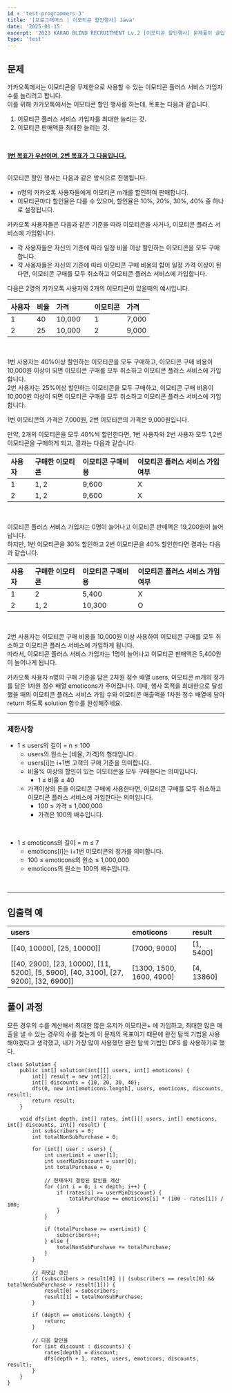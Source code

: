 ```yaml
---
id : 'test-programmers-3'
title: '[프로그래머스 | 이모티콘 할인행사] Java'
date: '2025-01-15'
excerpt: '2023 KAKAO BLIND RECRUITMENT Lv.2 [이모티콘 할인행사] 문제풀이 글입니다. 아직 푸는중임'
type: 'test'
---
```


## 문제

카카오톡에서는 이모티콘을 무제한으로 사용할 수 있는 이모티콘 플러스 서비스 가입자 수를 늘리려고 합니다.<br>
이를 위해 카카오톡에서는 이모티콘 할인 행사를 하는데, 목표는 다음과 같습니다.<br>

1. 이모티콘 플러스 서비스 가입자를 최대한 늘리는 것.
2. 이모티콘 판매액을 최대한 늘리는 것.
<br>

<u>**1번 목표가 우선이며, 2번 목표가 그 다음입니다.**</u><br><br>

이모티콘 할인 행사는 다음과 같은 방식으로 진행됩니다.
* n명의 카카오톡 사용자들에게 이모티콘 m개를 할인하여 판매합니다.
* 이모티콘마다 할인율은 다를 수 있으며, 할인율은 10%, 20%, 30%, 40% 중 하나로 설정됩니다.<br>

카카오톡 사용자들은 다음과 같은 기준을 따라 이모티콘을 사거나, 이모티콘 플러스 서비스에 가입합니다.
* 각 사용자들은 자신의 기준에 따라 일정 비율 이상 할인하는 이모티콘을 모두 구매합니다.
* 각 사용자들은 자신의 기준에 따라 이모티콘 구매 비용의 합이 일정 가격 이상이 된다면, 이모티콘 구매를 모두 취소하고 이모티콘 플러스 서비스에 가입합니다.<br>

다음은 2명의 카카오톡 사용자와 2개의 이모티콘이 있을때의 예시입니다.<br>

|사용자|비율|가격||이모티콘|가격|
|:-|:-|:-|:-:|:-|:-|
|1|40|10,000||1|7,000|
|2|25|10,000||2|9,000|

<br>

1번 사용자는 40%이상 할인하는 이모티콘을 모두 구매하고, 이모티콘 구매 비용이 10,000원 이상이 되면 이모티콘 구매를 모두 취소하고 이모티콘 플러스 서비스에 가입합니다.<br>
2번 사용자는 25%이상 할인하는 이모티콘을 모두 구매하고, 이모티콘 구매 비용이 10,000원 이상이 되면 이모티콘 구매를 모두 취소하고 이모티콘 플러스 서비스에 가입합니다.<br>

1번 이모티콘의 가격은 7,000원, 2번 이모티콘의 가격은 9,000원입니다.<br>

만약, 2개의 이모티콘을 모두 40%씩 할인한다면, 1번 사용자와 2번 사용자 모두 1,2번 이모티콘을 구매하게 되고, 결과는 다음과 같습니다.<br>

|사용자|구매한 이모티콘|이모티콘 구매비용|이모티콘 플러스 서비스 가입 여부|
|:-|:-|:-|:-|
|1|1, 2|9,600|X|
|2|1, 2|9,600|X|

<br>

이모티콘 플러스 서비스 가입자는 0명이 늘어나고 이모티콘 판매액은 19,200원이 늘어납니다.<br>
하지만, 1번 이모티콘을 30% 할인하고 2번 이모티콘을 40% 할인한다면 결과는 다음과 같습니다.<br>

|사용자|구매한 이모티콘|이모티콘 구매비용|이모티콘 플러스 서비스 가입 여부|
|:-|:-|:-|:-|
|1|2|5,400|X|
|2|1, 2|10,300|O|

<br>

2번 사용자는 이모티콘 구매 비용을 10,000원 이상 사용하여 이모티콘 구매를 모두 취소하고 이모티콘 플러스 서비스에 가입하게 됩니다.<br>
따라서, 이모티콘 플러스 서비스 가입자는 1명이 늘어나고 이모티콘 판매액은 5,400원이 늘어나게 됩니다.<br>

카카오톡 사용자 n명의 구매 기준을 담은 2차원 정수 배열 users, 이모티콘 m개의 정가를 담은 1차원 정수 배열 emoticons가 주어집니다. 이때, 행사 목적을 최대한으로 달성했을 때의 이모티콘 플러스 서비스 가입 수와 이모티콘 매출액을 1차원 정수 배열에 담아 return 하도록 solution 함수를 완성해주세요.<br>

***

### 제한사항

* 1 ≤ users의 길이 = n ≤ 100
    * users의 원소는 [비율, 가격]의 형태입니다.
    * users[i]는 i+1번 고객의 구매 기준을 의미합니다.
    * 비율% 이상의 할인이 있는 이모티콘을 모두 구매한다는 의미입니다.
        * 1 ≤ 비율 ≤ 40
    * 가격이상의 돈을 이모티콘 구매에 사용한다면, 이모티콘 구매를 모두 취소하고 이모티콘 플러스 서비스에 가입한다는 의미입니다.
        * 100 ≤ 가격 ≤ 1,000,000
        * 가격은 100의 배수입니다.
<br>

* 1 ≤ emoticons의 길이 = m ≤ 7
    * emoticons[i]는 i+1번 이모티콘의 정가를 의미합니다.
    * 100 ≤ emoticons의 원소 ≤ 1,000,000
    * emoticons의 원소는 100의 배수입니다.
<br>

***

## 입출력 예

|users|emoticons|result|
|:-|:-|:-|
|\[[40, 10000], [25, 10000]]|[7000, 9000]|[1, 5400]|
|\[[40, 2900], [23, 10000], [11, 5200], [5, 5900], [40, 3100], [27, 9200], [32, 6900]]|[1300, 1500, 1600, 4900]|[4, 13860]|

## 풀이 과정

모든 경우의 수를 계산해서 최대한 많은 유저가 이모티콘+ 에 가입하고, 최대한 많은 매출을 낼 수 있는 경우의 수를 찾는게 이 문제의 목표이기 때문에 완전 탐색 기법을 사용해야겠다고 생각했고, 내가 가장 많이 사용했던 완전 탐색 기법인 DFS 를 사용하기로 했다.

~~~
class Solution {
    public int[] solution(int[][] users, int[] emoticons) {
        int[] result = new int[2];
        int[] discounts = {10, 20, 30, 40};
        dfs(0, new int[emoticons.length], users, emoticons, discounts, result);
        return result;
    }

    void dfs(int depth, int[] rates, int[][] users, int[] emoticons, int[] discounts, int[] result) {
        int subscribers = 0;
        int totalNonSubPurchase = 0;

        for (int[] user : users) {
            int userLimit = user[1];
            int userMinDiscount = user[0];
            int totalPurchase = 0;

            // 현재까지 결정된 할인율 계산
            for (int i = 0; i < depth; i++) {
                if (rates[i] >= userMinDiscount) {
                    totalPurchase += emoticons[i] * (100 - rates[i]) / 100;
                }
            }

            if (totalPurchase >= userLimit) {
                subscribers++;
            } else {
                totalNonSubPurchase += totalPurchase;
            }
        }

        // 최댓값 갱신
        if (subscribers > result[0] || (subscribers == result[0] && totalNonSubPurchase > result[1])) {
            result[0] = subscribers;
            result[1] = totalNonSubPurchase;
        }

        if (depth == emoticons.length) {
            return;
        }

        // 다음 할인율
        for (int discount : discounts) {
            rates[depth] = discount;
            dfs(depth + 1, rates, users, emoticons, discounts, result);
        }
    }
}
~~~